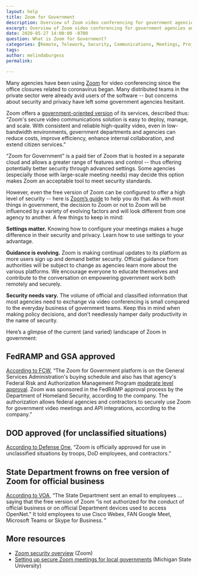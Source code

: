 ```yaml
---
layout: help
title: Zoom for Government
description: Overview of Zoom video conferencing for government agencies and security considerations.
excerpt: Overview of Zoom video conferencing for government agencies and security considerations.
date: 2020-05-27 14:00:00 -0700
question: What is Zoom for Government?
categories: [Remote, Telework, Security, Communications, Meetings, Project management, Technology]
tags: 
author: melindaburgess
permalink: 

---
```


Many agencies have been using [Zoom](https://zoom.us/) for video conferencing since the office closures related to coronavirus began. Many distributed teams in the private sector were already avid users of the software -- but concerns about security and privacy have left some government agencies hesitant. 

Zoom offers a [government-oriented version](https://zoom.us/government) of its services, described thus: “Zoom's secure video communications solution is easy to deploy, manage, and scale. With consistent and reliable high-quality video, even in low-bandwidth environments, government departments and agencies can reduce costs, improve efficiency, enhance internal collaboration, and extend citizen services.”

“Zoom for Government” is a paid tier of Zoom that is hosted in a separate cloud and allows a greater range of features and control -- thus offering potentially better security through advanced settings. Some agencies (especially those with large-scale meeting needs) may decide this option makes Zoom an acceptable tool to meet security standards. 

However, even the free version of Zoom can be configured to offer a high level of security -- here is [Zoom’s guide](https://zoom.us/docs/doc/Securing%20Your%20Zoom%20Meetings.pdf) to help you do that. As with most things in government, the decision to Zoom or not to Zoom will be influenced by a variety of evolving factors and will look different from one agency to another. A few things to keep in mind:

**Settings matter.** Knowing how to configure your meetings makes a huge difference in their security and privacy. Learn how to use settings to your advantage.

**Guidance is evolving.** Zoom is making continual updates to its platform as more users sign up and demand better security. Official guidance from authorities will be subject to change as agencies learn more about the various platforms. We encourage everyone to educate themselves and contribute to the conversation on empowering government work both remotely and securely.

**Security needs vary.** The volume of official and classified information that most agencies need to exchange via video conferencing is small compared to the everyday business of government teams. Keep this in mind when making policy decisions, and don’t needlessly hamper daily productivity in the name of security.

Here’s a glimpse of the current (and varied) landscape of Zoom in government:

## FedRAMP and GSA approved

[According to FCW](https://fcw.com/articles/2020/03/31/zoom-bombers-fbi-rockwell.aspx), “The Zoom for Government platform is on the General Services Administration's buying schedule and also has that agency's Federal Risk and Authorization Management Program [moderate level approval](https://blog.zoom.us/wordpress/2019/05/07/zoom-achieves-fedramp-moderate-authorization/). Zoom was sponsored in the FedRAMP approval process by the Department of Homeland Security, according to the company. The authorization allows federal agencies and contractors to securely use Zoom for government video meetings and API integrations, according to the company.”

## DOD approved (for unclassified situations)

[According to Defense One](https://www.defenseone.com/technology/2020/04/pentagon-using-zoom-it-safe/164402/), “Zoom is officially approved for use in unclassified situations by troops, DoD employees, and contractors.” 

## State Department frowns on free version of Zoom for official business

[According to VOA](https://www.voanews.com/silicon-valley-technology/us-military-government-workers-still-use-zoom-despite-fbi-warning), “The State Department sent an email to employees ... saying that the free version of Zoom “is not authorized for the conduct of official business or on official Department devices used to access OpenNet." It told employees to use Cisco Webex, FAN Google Meet, Microsoft Teams or Skype for Business. ”

## More resources

* [Zoom security overview](https://zoom.us/security) (Zoom)
* [Setting up secure Zoom meetings for local governments](https://www.canr.msu.edu/resources/how-to-set-up-secure-zoom-meetings-for-local-governments) (Michigan State University)
